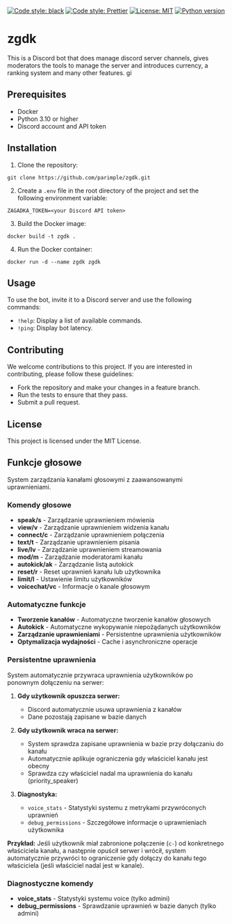 [![Code style: black](https://img.shields.io/badge/code%20style-black-000000.svg)](https://github.com/ambv/black)
[![Code style: Prettier](https://img.shields.io/badge/code_style-Prettier-ff69b4.svg)](https://github.com/prettier/prettier)
[![License: MIT](https://img.shields.io/badge/License-MIT-green.svg)](https://opensource.org/licenses/MIT)
[![Python version](https://img.shields.io/badge/python-3.10-blue.svg)](https://www.python.org/downloads/release/python-3100/)

# zgdk

This is a Discord bot that does manage discord server channels, gives moderators the tools to manage the server and introduces currency, a ranking system and many other features.
gi

## Prerequisites

- Docker
- Python 3.10 or higher
- Discord account and API token

## Installation

1. Clone the repository:

`git clone https://github.com/parimple/zgdk.git`

2. Create a `.env` file in the root directory of the project and set the following environment variable:

`ZAGADKA_TOKEN=<your Discord API token>`

3. Build the Docker image:

`docker build -t zgdk .`

4. Run the Docker container:

`docker run -d --name zgdk zgdk`

## Usage

To use the bot, invite it to a Discord server and use the following commands:

- `!help`: Display a list of available commands.
- `!ping`: Display bot latency.

## Contributing

We welcome contributions to this project. If you are interested in contributing, please follow these guidelines:

- Fork the repository and make your changes in a feature branch.
- Run the tests to ensure that they pass.
- Submit a pull request.

## License

This project is licensed under the MIT License.

## Funkcje głosowe

System zarządzania kanałami głosowymi z zaawansowanymi uprawnieniami.

### Komendy głosowe
- **speak/s** - Zarządzanie uprawnieniem mówienia
- **view/v** - Zarządzanie uprawnieniem widzenia kanału
- **connect/c** - Zarządzanie uprawnieniem połączenia
- **text/t** - Zarządzanie uprawnieniem pisania
- **live/lv** - Zarządzanie uprawnieniem streamowania
- **mod/m** - Zarządzanie moderatorami kanału
- **autokick/ak** - Zarządzanie listą autokick
- **reset/r** - Reset uprawnień kanału lub użytkownika
- **limit/l** - Ustawienie limitu użytkowników
- **voicechat/vc** - Informacje o kanale głosowym

### Automatyczne funkcje
- **Tworzenie kanałów** - Automatyczne tworzenie kanałów głosowych
- **Autokick** - Automatyczne wykopywanie niepożądanych użytkowników
- **Zarządzanie uprawnieniami** - Persistentne uprawnienia użytkowników
- **Optymalizacja wydajności** - Cache i asynchroniczne operacje

### Persistentne uprawnienia
System automatycznie przywraca uprawnienia użytkowników po ponownym dołączeniu na serwer:

1. **Gdy użytkownik opuszcza serwer:**
   - Discord automatycznie usuwa uprawnienia z kanałów
   - Dane pozostają zapisane w bazie danych

2. **Gdy użytkownik wraca na serwer:**
   - System sprawdza zapisane uprawnienia w bazie przy dołączaniu do kanału
   - Automatycznie aplikuje ograniczenia gdy właściciel kanału jest obecny
   - Sprawdza czy właściciel nadal ma uprawnienia do kanału (priority_speaker)

3. **Diagnostyka:**
   - `voice_stats` - Statystyki systemu z metrykami przywróconych uprawnień
   - `debug_permissions` - Szczegółowe informacje o uprawnieniach użytkownika

**Przykład:** Jeśli użytkownik miał zabronione połączenie (`c-`) od konkretnego właściciela kanału, a następnie opuścił serwer i wrócił, system automatycznie przywróci to ograniczenie gdy dołączy do kanału tego właściciela (jeśli właściciel nadal jest w kanale).

### Diagnostyczne komendy
- **voice_stats** - Statystyki systemu voice (tylko admini)
- **debug_permissions** - Sprawdzanie uprawnień w bazie danych (tylko admini)
